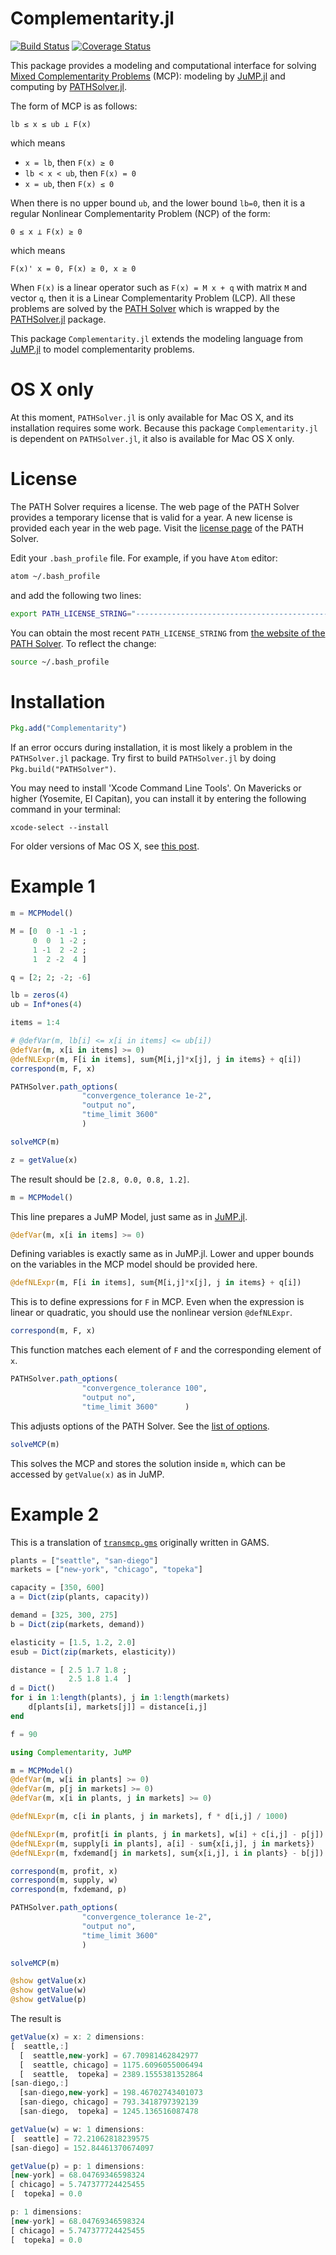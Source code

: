 # Complementarity.jl

[![Build Status](https://travis-ci.org/chkwon/Complementarity.jl.svg?branch=master)](https://travis-ci.org/chkwon/Complementarity.jl)
[![Coverage Status](https://coveralls.io/repos/github/chkwon/Complementarity.jl/badge.svg?branch=master)](https://coveralls.io/github/chkwon/Complementarity.jl?branch=master)


This package provides a modeling and computational interface for solving [Mixed Complementarity Problems](https://en.wikipedia.org/wiki/Mixed_complementarity_problem) (MCP): modeling by [JuMP.jl](https://github.com/JuliaOpt/JuMP.jl) and computing by [PATHSolver.jl](https://github.com/chkwon/PATHSolver.jl).

The form of MCP is as follows:
```
lb ≤ x ≤ ub ⟂ F(x)
```
which means
- `x = lb`, then `F(x) ≥ 0`
- `lb < x < ub`, then `F(x) = 0`
- `x = ub`, then `F(x) ≤ 0`

When there is no upper bound `ub`, and the lower bound `lb=0`, then it is a regular Nonlinear Complementarity Problem (NCP) of the form:
```
0 ≤ x ⟂ F(x) ≥ 0
```
which means
```
F(x)' x = 0, F(x) ≥ 0, x ≥ 0
```
When `F(x)` is a linear operator such as `F(x) = M x + q` with matrix `M` and vector `q`, then it is a Linear Complementarity Problem (LCP). All these problems are solved by the [PATH Solver](http://pages.cs.wisc.edu/%7Eferris/path.html) which is wrapped by the [PATHSolver.jl](https://github.com/chkwon/PATHSolver.jl) package.

This package `Complementarity.jl` extends the modeling language from [JuMP.jl](https://github.com/JuliaOpt/JuMP.jl) to model complementarity problems.


# OS X only

At this moment, `PATHSolver.jl` is only available for Mac OS X, and its installation requires some work. Because this package `Complementarity.jl` is dependent on `PATHSolver.jl`, it also is available for Mac OS X only.

# License

The PATH Solver requires a license. The web page of the PATH Solver provides a temporary license that is valid for a year. A new license is provided each year in the web page. Visit the [license page](http://pages.cs.wisc.edu/~ferris/path/LICENSE) of the PATH Solver.

Edit your `.bash_profile` file. For example, if you have `Atom` editor:
```bash
atom ~/.bash_profile
```
and add the following two lines:
```bash
export PATH_LICENSE_STRING="---------------------------------------------------------------"
```
You can obtain the most recent `PATH_LICENSE_STRING` from [the website of the PATH Solver](http://pages.cs.wisc.edu/~ferris/path/LICENSE). To reflect the change:
```bash
source ~/.bash_profile
```

# Installation

```julia
Pkg.add("Complementarity")
```

If an error occurs during installation, it is most likely a problem in the `PATHSolver.jl` package. Try first to build `PATHSolver.jl` by doing `Pkg.build("PATHSolver")`.

You may need to install 'Xcode Command Line Tools'. On Mavericks or higher (Yosemite, El Capitan), you can install it by entering the following command in your terminal:
```
xcode-select --install
```
For older versions of Mac OS X, see [this post](http://mac-how-to.wonderhowto.com/how-to/install-command-line-developer-tools-without-xcode-0168115/).


# Example 1

```julia
m = MCPModel()

M = [0  0 -1 -1 ;
     0  0  1 -2 ;
     1 -1  2 -2 ;
     1  2 -2  4 ]

q = [2; 2; -2; -6]

lb = zeros(4)
ub = Inf*ones(4)

items = 1:4

# @defVar(m, lb[i] <= x[i in items] <= ub[i])
@defVar(m, x[i in items] >= 0)
@defNLExpr(m, F[i in items], sum{M[i,j]*x[j], j in items} + q[i])
correspond(m, F, x)

PATHSolver.path_options(
                "convergence_tolerance 1e-2",
                "output no",
                "time_limit 3600"
                )

solveMCP(m)

z = getValue(x)
````
The result should be `[2.8, 0.0, 0.8, 1.2]`.

```julia
m = MCPModel()
```
This line prepares a JuMP Model, just same as in [JuMP.jl](https://github.com/JuliaOpt/JuMP.jl).

```julia
@defVar(m, x[i in items] >= 0)
```
Defining variables is exactly same as in JuMP.jl. Lower and upper bounds on the variables in the MCP model should be provided here.

```julia
@defNLExpr(m, F[i in items], sum{M[i,j]*x[j], j in items} + q[i])
```
This is to define expressions for `F` in MCP. Even when the expression is linear or quadratic, you should use the nonlinear version `@defNLExpr`.

```julia
correspond(m, F, x)
```
This function matches each element of `F` and the corresponding element of `x`.

```julia
PATHSolver.path_options(   
                "convergence_tolerance 100",
                "output no",
                "time_limit 3600"      )
```
This adjusts options of the PATH Solver. See the [list of options](http://www.cs.wisc.edu/~ferris/path/options.pdf).

```julia
solveMCP(m)
```
This solves the MCP and stores the solution inside `m`, which can be accessed by `getValue(x)` as in JuMP.


# Example 2

This is a translation of [`transmcp.gms`](http://www.gams.com/modlib/libhtml/transmcp.htm) originally written in GAMS.

```julia
plants = ["seattle", "san-diego"]
markets = ["new-york", "chicago", "topeka"]

capacity = [350, 600]
a = Dict(zip(plants, capacity))

demand = [325, 300, 275]
b = Dict(zip(markets, demand))

elasticity = [1.5, 1.2, 2.0]
esub = Dict(zip(markets, elasticity))

distance = [ 2.5 1.7 1.8 ;
             2.5 1.8 1.4  ]
d = Dict()
for i in 1:length(plants), j in 1:length(markets)
    d[plants[i], markets[j]] = distance[i,j]
end

f = 90

using Complementarity, JuMP

m = MCPModel()
@defVar(m, w[i in plants] >= 0)
@defVar(m, p[j in markets] >= 0)
@defVar(m, x[i in plants, j in markets] >= 0)

@defNLExpr(m, c[i in plants, j in markets], f * d[i,j] / 1000)

@defNLExpr(m, profit[i in plants, j in markets], w[i] + c[i,j] - p[j])
@defNLExpr(m, supply[i in plants], a[i] - sum{x[i,j], j in markets})
@defNLExpr(m, fxdemand[j in markets], sum{x[i,j], i in plants} - b[j])

correspond(m, profit, x)
correspond(m, supply, w)
correspond(m, fxdemand, p)

PATHSolver.path_options(
                "convergence_tolerance 1e-2",
                "output no",
                "time_limit 3600"
                )

solveMCP(m)

@show getValue(x)
@show getValue(w)
@show getValue(p)
```

The result is
```julia
getValue(x) = x: 2 dimensions:
[  seattle,:]
  [  seattle,new-york] = 67.70981462842977
  [  seattle, chicago] = 1175.6096055006494
  [  seattle,  topeka] = 2389.1555381352864
[san-diego,:]
  [san-diego,new-york] = 198.46702743401073
  [san-diego, chicago] = 793.3418797392139
  [san-diego,  topeka] = 1245.136516087478

getValue(w) = w: 1 dimensions:
[  seattle] = 72.21062818239575
[san-diego] = 152.84461370674097

getValue(p) = p: 1 dimensions:
[new-york] = 68.04769346598324
[ chicago] = 5.747377724425455
[  topeka] = 0.0

p: 1 dimensions:
[new-york] = 68.04769346598324
[ chicago] = 5.747377724425455
[  topeka] = 0.0
```
